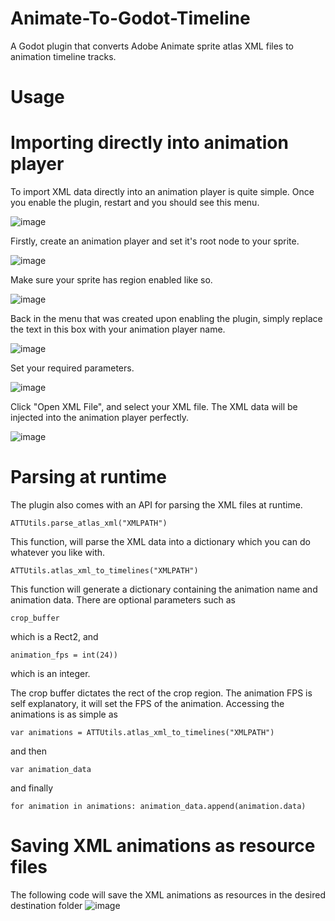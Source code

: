 # Animate-To-Godot-Timeline
A Godot plugin that converts Adobe Animate sprite atlas XML files to animation timeline tracks.


# Usage

# Importing directly into animation player
To import XML data directly into an animation player is quite simple. Once you enable the plugin, restart and you should see this menu.

![image](https://user-images.githubusercontent.com/112031679/207199547-af91c7a8-351c-48a0-860f-b914def3b524.png)

Firstly, create an animation player and set it's root node to your sprite.

![image](https://user-images.githubusercontent.com/112031679/207199747-3db12010-b661-48e4-95df-8d527581b5f0.png)

Make sure your sprite has region enabled like so.

![image](https://user-images.githubusercontent.com/112031679/207199813-9b4b7141-0e20-4c15-9f99-d4af9dcef6fc.png)

Back in the menu that was created upon enabling the plugin, simply replace the text in this box with your animation player name.

![image](https://user-images.githubusercontent.com/112031679/207199585-1c669064-4c34-41d8-8d91-4f1c6df78967.png)

Set your required parameters.

![image](https://user-images.githubusercontent.com/112031679/207199611-cfe4739b-60c4-4e12-822b-60fae395b799.png)

Click "Open XML File", and select your XML file. The XML data will be injected into the animation player perfectly.

![image](https://user-images.githubusercontent.com/112031679/207199637-6326ec5d-4794-4069-936b-794f0cd5ef32.png)

# Parsing at runtime
The plugin also comes with an API for parsing the XML files at runtime.

`ATTUtils.parse_atlas_xml("XMLPATH")`

This function, will parse the XML data into a dictionary which you can do whatever you like with.

`ATTUtils.atlas_xml_to_timelines("XMLPATH")`

This function will generate a dictionary containing the animation name and animation data. There are optional parameters such as

`crop_buffer` 

which is a Rect2, and

`animation_fps = int(24))`

which is an integer.

The crop buffer dictates the rect of the crop region. The animation FPS is self explanatory, it will set the  FPS of the animation. Accessing the animations is as simple as

`var animations = ATTUtils.atlas_xml_to_timelines("XMLPATH")`

and then

`var animation_data`

and finally

`for animation in animations: animation_data.append(animation.data)`


# Saving XML animations as resource files
The following code will save the XML animations as resources in the desired destination folder
![image](https://user-images.githubusercontent.com/112031679/207200305-69ede627-105c-4e53-9e77-f3560993755a.png)
